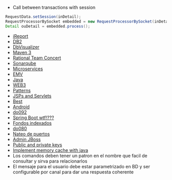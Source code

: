 - Call between transactions with session
```java
RequestData.setSession(inDetail);
RequestProcessorBySocket embedded = new RequestProcessorBySocket(inDetail);
Detail ouDetail = embedded.process();
```
- [iReport](./resources/20191206103334.md)
- [DB2](./resources/20200224113132.md)
- [DbVisualizer](./resources/20191209092829.md)
- [Maven 3](./resources/201911290928.md)
- [Rational Team Concert](./resources/201911281514.md)
- [Sonarqube](./resources/20191121151011.md)
- [Microservices](./resources/microservices.md)
- [EMV](./resources/emv.md)
- [Java](./resources/20191120112223.md)
- [WEB3](./resources/20200123164041.md)
- [Patterns](./resources/patterns.md)
- [JSPs and Servlets](./resources/jspservlets.md)
- [Best](./resources/best.md)
- [Android](https://github.com/ronald0009/Leeme/blob/master/resources/android.md)
- [do092](https://github.com/ronald0009/Leeme/blob/master/resources/do092.md)
- [Spring Boot wtf!???]()
- [Fondos indexados](https://github.com/ronald0009/Leeme/blob/master/resources/fi.md)
- [do080](https://github.com/ronald0009/Leeme/blob/master/resources/do080.md)
- [Nateo de puertos]()
- [Admin JBoss]()
- [Public and private keys]()
- [Implement memory cache with java]()
- Los comandos deben tener un patron en el nombre que facil de consultar y sirva para relacionarlos
- El mensaje para el usuario debe estar parametrizado en BD y ser configurable por canal para dar una respuesta coherente
